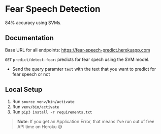 # Fear Speech Detection
84% accuracy using SVMs.

## Documentation
Base URL for all endpoints: https://fear-speech-predict.herokuapp.com

`GET` `predict/detect-fear`: predicts for fear spech using the SVM model.
- Send the query paramter `text` with the text that you want to predict for fear speech or not

## Local Setup
1. Run `source venv/bin/activate`
2. Run `venv/bin/activate`
3. Run `pip3 install -r requirements.txt`

> **Note**: If you get an Application Error, that means I've run out of free API time on Heroku 😅
